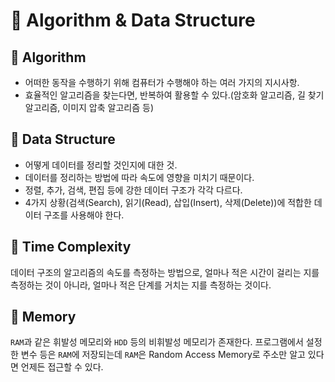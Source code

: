 # 🔎 Algorithm & Data Structure
## 📌 Algorithm
- 어떠한 동작을 수행하기 위해 컴퓨터가 수행해야 하는 여러 가지의 지시사항.
- 효율적인 알고리즘을 찾는다면, 반복하여 활용할 수 있다.(암호화 알고리즘, 길 찾기 알고리즘, 이미지 압축 알고리즘 등)

## 📌 Data Structure
- 어떻게 데이터를 정리할 것인지에 대한 것.
- 데이터를 정리하는 방법에 따라 속도에 영향을 미치기 때문이다.
- 정렬, 추가, 검색, 편집 등에 강한 데이터 구조가 각각 다르다.
- 4가지 상황(검색(Search), 읽기(Read), 삽입(Insert), 삭제(Delete))에 적합한 데이터 구조를 사용해야 한다.

## 📌 Time Complexity
데이터 구조의 알고리즘의 속도를 측정하는 방법으로, 얼마나 적은 시간이 걸리는 지를 측정하는 것이 아니라, 얼마나 적은 단계를 거치는 지를 측정하는 것이다.

## 📌 Memory
`RAM`과 같은 휘발성 메모리와 `HDD` 등의 비휘발성 메모리가 존재한다. 프로그램에서 설정한 변수 등은 `RAM`에 저장되는데 `RAM`은 Random Access Memory로 주소만 알고 있다면 언제든 접근할 수 있다.
